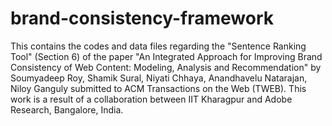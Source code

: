 # brand-consistency-framework
This contains the codes and data files regarding the "Sentence Ranking Tool" (Section 6) of the paper "An Integrated Approach for Improving Brand Consistency of Web Content: Modeling, Analysis and Recommendation" by Soumyadeep Roy, Shamik Sural, Niyati Chhaya, Anandhavelu Natarajan, Niloy Ganguly submitted to ACM Transactions on the Web (TWEB). This work is a result of a collaboration between IIT Kharagpur and Adobe Research, Bangalore, India.


